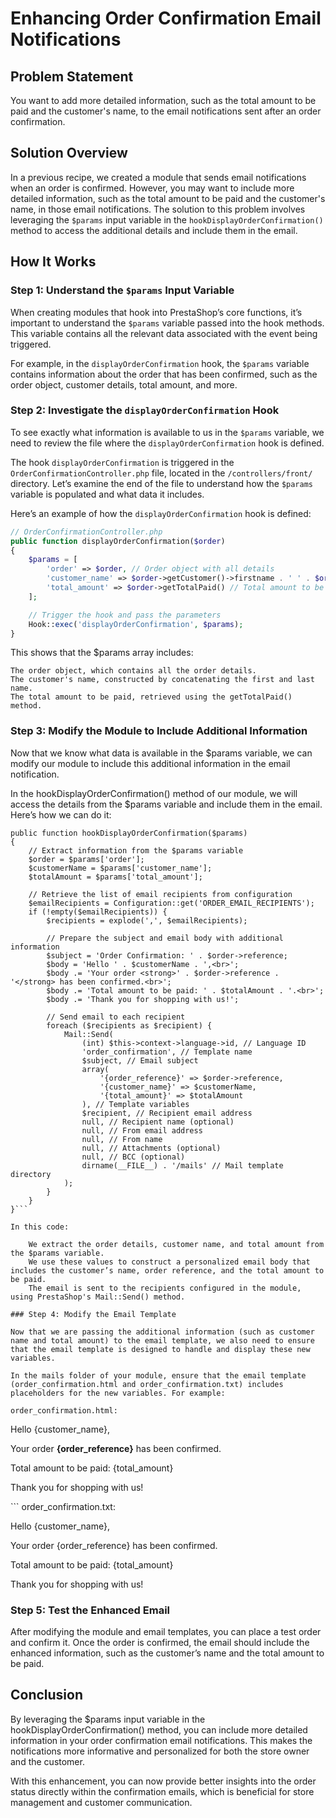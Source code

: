 # Enhancing Order Confirmation Email Notifications

## Problem Statement
You want to add more detailed information, such as the total amount to be paid and the customer's name, to the email notifications sent after an order confirmation.

## Solution Overview
In a previous recipe, we created a module that sends email notifications when an order is confirmed. However, you may want to include more detailed information, such as the total amount to be paid and the customer's name, in those email notifications. The solution to this problem involves leveraging the `$params` input variable in the `hookDisplayOrderConfirmation()` method to access the additional details and include them in the email.

## How It Works

### Step 1: Understand the `$params` Input Variable
When creating modules that hook into PrestaShop’s core functions, it’s important to understand the `$params` variable passed into the hook methods. This variable contains all the relevant data associated with the event being triggered.

For example, in the `displayOrderConfirmation` hook, the `$params` variable contains information about the order that has been confirmed, such as the order object, customer details, total amount, and more.

### Step 2: Investigate the `displayOrderConfirmation` Hook
To see exactly what information is available to us in the `$params` variable, we need to review the file where the `displayOrderConfirmation` hook is defined.

The hook `displayOrderConfirmation` is triggered in the `OrderConfirmationController.php` file, located in the `/controllers/front/` directory. Let’s examine the end of the file to understand how the `$params` variable is populated and what data it includes.

Here’s an example of how the `displayOrderConfirmation` hook is defined:

```php
// OrderConfirmationController.php
public function displayOrderConfirmation($order)
{
    $params = [
        'order' => $order, // Order object with all details
        'customer_name' => $order->getCustomer()->firstname . ' ' . $order->getCustomer()->lastname, // Full customer name
        'total_amount' => $order->getTotalPaid() // Total amount to be paid
    ];

    // Trigger the hook and pass the parameters
    Hook::exec('displayOrderConfirmation', $params);
}
```

This shows that the $params array includes:

    The order object, which contains all the order details.
    The customer's name, constructed by concatenating the first and last name.
    The total amount to be paid, retrieved using the getTotalPaid() method.

### Step 3: Modify the Module to Include Additional Information

Now that we know what data is available in the $params variable, we can modify our module to include this additional information in the email notification.

In the hookDisplayOrderConfirmation() method of our module, we will access the details from the $params variable and include them in the email. Here’s how we can do it:

```
public function hookDisplayOrderConfirmation($params)
{
    // Extract information from the $params variable
    $order = $params['order'];
    $customerName = $params['customer_name'];
    $totalAmount = $params['total_amount'];

    // Retrieve the list of email recipients from configuration
    $emailRecipients = Configuration::get('ORDER_EMAIL_RECIPIENTS');
    if (!empty($emailRecipients)) {
        $recipients = explode(',', $emailRecipients);

        // Prepare the subject and email body with additional information
        $subject = 'Order Confirmation: ' . $order->reference;
        $body = 'Hello ' . $customerName . ',<br>';
        $body .= 'Your order <strong>' . $order->reference . '</strong> has been confirmed.<br>';
        $body .= 'Total amount to be paid: ' . $totalAmount . '.<br>';
        $body .= 'Thank you for shopping with us!';

        // Send email to each recipient
        foreach ($recipients as $recipient) {
            Mail::Send(
                (int) $this->context->language->id, // Language ID
                'order_confirmation', // Template name
                $subject, // Email subject
                array(
                    '{order_reference}' => $order->reference,
                    '{customer_name}' => $customerName,
                    '{total_amount}' => $totalAmount
                ), // Template variables
                $recipient, // Recipient email address
                null, // Recipient name (optional)
                null, // From email address
                null, // From name
                null, // Attachments (optional)
                null, // BCC (optional)
                dirname(__FILE__) . '/mails' // Mail template directory
            );
        }
    }
}```

In this code:

    We extract the order details, customer name, and total amount from the $params variable.
    We use these values to construct a personalized email body that includes the customer’s name, order reference, and the total amount to be paid.
    The email is sent to the recipients configured in the module, using PrestaShop's Mail::Send() method.

### Step 4: Modify the Email Template

Now that we are passing the additional information (such as customer name and total amount) to the email template, we also need to ensure that the email template is designed to handle and display these new variables.

In the mails folder of your module, ensure that the email template (order_confirmation.html and order_confirmation.txt) includes placeholders for the new variables. For example:

order_confirmation.html:

```
<!DOCTYPE html>
<html>
<head>
    <title>Order Confirmation</title>
</head>
<body>
    <p>Hello {customer_name},</p>
    <p>Your order <strong>{order_reference}</strong> has been confirmed.</p>
    <p>Total amount to be paid: {total_amount}</p>
    <p>Thank you for shopping with us!</p>
</body>
</html>
```
order_confirmation.txt:

Hello {customer_name},

Your order {order_reference} has been confirmed.

Total amount to be paid: {total_amount}

Thank you for shopping with us!

### Step 5: Test the Enhanced Email

After modifying the module and email templates, you can place a test order and confirm it. Once the order is confirmed, the email should include the enhanced information, such as the customer’s name and the total amount to be paid.

## Conclusion

By leveraging the $params input variable in the hookDisplayOrderConfirmation() method, you can include more detailed information in your order confirmation email notifications. This makes the notifications more informative and personalized for both the store owner and the customer.

With this enhancement, you can now provide better insights into the order status directly within the confirmation emails, which is beneficial for store management and customer communication.

